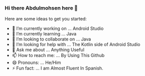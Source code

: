 ### Hi there Abdulmohsen here 👋

Here are some ideas to get you started:

- 🔭 I’m currently working on ... Android Studio
- 🌱 I’m currently learning ... Java
- 👯 I’m looking to collaborate on ... Java
- 🤔 I’m looking for help with ... The Kotlin side of Android Studio
- 💬 Ask me about ... Anything Useful
- 📫 How to reach me: ... By Using This Github
- 😄 Pronouns: ... He/Him
- ⚡ Fun fact: ... I am Almost Fluent In Spanish.

